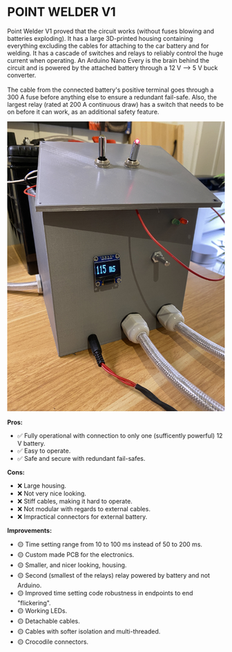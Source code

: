 # POINT WELDER V1

<p>
	Point Welder V1 proved that the circuit works (without fuses blowing and batteries exploding). It has a large 3D-printed housing containing everything excluding the cables for attaching to the car battery and for welding. It has a cascade of switches and relays to reliably control the huge current when operating. An Arduino Nano Every is the brain behind the circuit and is powered by the attached battery through a 12 V --> 5 V buck converter.<br><br>
	The cable from the connected battery's positive terminal goes through a 300 A fuse before anything else to ensure a redundant fail-safe. Also, the largest relay (rated at 200 A continuous draw) has a switch that needs to be on before it can work, as an additional safety feature.
</p>

![alt text](https://github.com/ankelefs/point-welder/blob/main/POINT-WELDER-V1/MEDIA/Main.JPG)


<b>Pros:</b>
<ul>
	<li>✅ Fully operational with connection to only one (sufficently powerful) 12 V battery.</li>
	<li>✅ Easy to operate.</li>
	<li>✅ Safe and secure with redundant fail-safes.</li>
</ul>

<b>Cons:</b>
<ul>
	<li>❌ Large housing.</li>
	<li>❌ Not very nice looking.</li>
	<li>❌ Stiff cables, making it hard to operate.</li>
	<li>❌ Not modular with regards to external cables.</li>
	<li>❌ Impractical connectors for external battery.</li>
</ul>

<b>Improvements:</b>
<ul>
	<li>🟡 Time setting range from 10 to 100 ms instead of 50 to 200 ms.</li>
	<li>🟡 Custom made PCB for the electronics.</li>
	<li>🟡 Smaller, and nicer looking, housing.</li>
	<li>🟡 Second (smallest of the relays) relay powered by battery and not Arduino.</li>
	<li>🟡 Improved time setting code robustness in endpoints to end "flickering".</li>
	<li>🟡 Working LEDs.</li>
	<li>🟡 Detachable cables.</li>
	<li>🟡 Cables with softer isolation and multi-threaded.</li>
	<li>🟡 Crocodile connectors.</li>
</ul>
